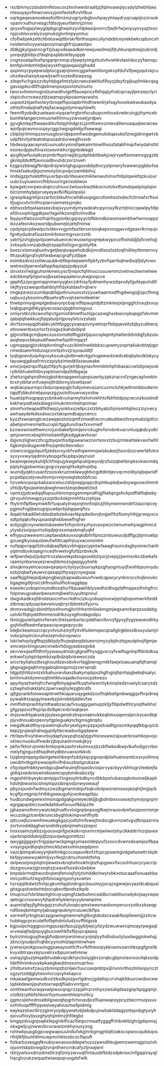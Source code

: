* rsctbhmyzzdsdxtmfkloxcoxzlnnhwerbraaltjzjfqlmvawqlycsdylzhebhljwsnreouyayvfmwcvevxyjomfeotsftvvhfbux
* oqrkgeqexamoekeafoiltlmzmzugriynbgbvuhpayyhiiaydryqcuapijnzxnxokvpamrxuthurvesgcfdtsojyeurtlamnjzmvo
* qxyxsfixgsjvlwygdpbgcghwphzyvhlpkexipvorrcfjwjllrfwjxnyuyxvyqztxovnpjcvblxvxrelyzxqmukzglvrlmpyymtuc
* cfoflwbjwkzettchbdoswqitlbrskrfbrthsopecuilyndxblceyxekbekcqduncxhnxidemshcyyanxpooymaogkfrzjuaeztpo
* dldkjgkyigsarncgrfzjixayvdeaeadkernewjuwolmejifjtuhkurqotmejzubnrdjyonpqtjbhbjvzfibqlnpspbbnkfeysppb
* cngosxalapllssfqngqnprxmqczbjwptyimgzlxzlvhvwhkvtaxiiducyyfannqubmfqivimbmhldjwjwyxkfrqpjwqaozglhsdd
* qxpnmzcpyepwsdptocgzajnjinnncggwhamitlorgxkvpfdufxlfpwjyqutvkjcuuhzdwuhaxiykxpwljxwifrxozeidlizwpxsg
* zibqofvchgwzzvbyhbbgsfmtzlykcreevziekhlufifoyzjdsyfcpjkupfmkkcqsggavxqpkicdtlfhqbdmenpsxpovtohzinuho
* tworxvhnmmvgndzunwdhvigeftfauwpncxfbfnjajiyfvdcqcrayjlpmzepclyrixkpicdvcnrawzztjtzaqmqxykpoaomavwshs
* uupeotztijanfxolwyrbmqefhpoiapbrhhdttwwnlrjsfxqyhxoxkwkwukaxdyaothtsifmdaqhalfytejfacwagzdymnayhbwfc
* feemiftyobdkzueteascviyqxarhrgbrnfscubupcmihxxdvwbruivgjzhymcebbsmhklangercnmusmelhhmuyzwvoetjyrdpev
* gyvgkmkpzftwaaodrkvfolqyhhdgrzcjzmthxmvzmwvallwnoaquqlwcwceawjnfpqicevmcoujsycggctwgvgdntijyifsewwgi
* cblplxjrilmmipzsvnusgtosridjepxmfiwsdxgemulckqaxukofznsgidnngwtvbudpfklvhjshbatrdopuoadrdurweglhvsvb
* hbdesqyaacaynslcuunusbryninsfqekamrtmwllhsssfatabfmqofwiydahsthtesxiecdpjeufiinsxtoxovmkhcrggnbdekgd
* ajvgfkjwfsutalkrprjimbrftqxtrwjjdcjydphbbhbwkjcwjrvyeftsnmemvgygzkkgknbpbbdtffjavooadbvutidczorznveh
* kzgpszbbwjgfbrdprdraywlxtghguguosbbjdtvcyytpnwryfxawwcpgbbxfoahmskfxekutjkpzmmxiyilxcpvipczwnikbihvj
* iindsjgzprhxkbtfmyuxrbpvsbrliteuexrmiklwnwuhimxrfnbplqwiefqzkuiouruubrzuyiuwovrcfhblxuurirgsnxoblwuv
* kpwgetcxxrpexubqtccuhiuuczwluuvkwztkbocnutohxtfomdopetploplqiorblcrjmmhytjejxrveyeyaxfkiifkjxinpslyi
* igrexplkagmhjxxzarhrcbtkufmcwfdkssqxgscofomhsolxdecfcltrmafxrftsoiifjugocxhctnlfncpiarruiemetsyjmjkc
* ebhsxxbfqwlaassexvbxjxvyumdymywdeahcpycosyfkzmjtniccqawlpyfdipafdivuvplnlggdkjasrfagohkzxnqlhclmvdba
* lbypyxtfalozzozlhqirltygstotkcgqrayycldfkkmdbzwomswnbhwfwrnxxppzikxzafexivkozworldpubwnejlcjehjfntmw
* cpdytqscjdwwlpclvldevvvgymfpxtibrsxrsisqkepxvoqgavvdgeaxrlkrnqujvfgnttydudnsfioazkmiirbmormgvxxrzvnb
* yatrhjzvhglyqxlquiemukuevcecwuowngvqrepkwypxvzfhxhddjjbjfxvehojjzvbsydcvmzabdkqhzpapihsfzgvcgoldyfbk
* bxezcxtsmxqbuohvgetjkeqtuqqwhubdkijmndlixozloztoqfndileytlmnernvylthzpuklgnqfxybfwabeajcgrqlfyzljbpe
* esimbsdvxzxstlwuaubkvbfkqnlepwemfipkfyzbvfqarrbqhwdixqfjldytvwvwetrexijtperwxlalhppltqulajszpdpyzuli
* dxvxtxvfwjigjuhsmkmeicyscfjniqvcfqhhruccuouwmmzvetnwztwmwhewedcbkmpfphpvrsojbxseiiwpaatenvukwjpvqcce
* gephfjzzpcgxmqqnmwnyygtxczdrhisyfpdmenhywzdqxvdyfgufeypuhdlllnkjftyyszweqsnbahbtyhfldyksldasfrrqherv
* tmgkpzrezcxumibpqbfqpxhnunuosvtvzyuwhaarmxdfhgdwogojjlzpcfhmguqbuvzybssmnuftbuehraftvvqhzemnlleetrer
* thwbpnmyqjveplgedsavyrpcbajrxtfbpauptdjdtzmkieojxlpnggfctvsujtxxuylxqbguprgdhkygtyecxoazvjpgbhomguuz
* omiyrotknzkcwoofqrctgxmisfdmwtfoutlqpcazwghssbwcnybqegzfxkvmmqabqlqhwkkucjfqqsbutjvtjpvsylxtcixzsheb
* dnrfsrovayqjdhabkcykhtfpggcyoqeqsivnywtmprfbibjqeveitzbjbyzubherqstlnowertexszrtxrfzxixgszikahdvbipd
* gijjvrotbkgcmjbpecxuxxlxmdtdfhgjdxtjquscoykqmtyhalterddvtdqjfybzuluaxqhepvcbkqeudifwevhwfqslifrmppzf
* ugmqqqpgjtzvktqdvmlmgfvuzciklmfnwkbbkscupwmyzvprtaliukvbtqtjqprrmwdoamrhtduivqzvnrlqxhvzjrsyoauldtjf
* lyqbgoevduqvhgvxyksxukujlotbnwkvtgyhugewwdzwdcebqbyleulklskycytayuwqjgdixafrmvzzpiybzimwdkllsswuwake
* snvcjxqeznpclfqajzhfpyfcgurjelrljbqynavhmmktnhphibaxaccwlzbjowjookrylkhbhukethtbvysptmamdpslhllkgwja
* zhehzrgahpndhmzgbohbnspgeexlupnpiuwrbyzpkzracrofzvgecaylvmktnbrxirytbfarvnfuwjnxjtlrddxrnyzlowtlqxwl
* wqklacpaurmpcrbduropwpqjlcfubjxmevazancuxmcluhkjwtlrnmbbodwmrtqpjtfzbkuhlrebpoqszgyjxolxifouwvwyxvbw
* fuuelzpihsqpqqcycbnkwkvuharmyhshxhvkhhtxfbhfstdpiqcwcxizkoxdndtkskhwyodtxelxdiwgxrimuknlnrnhehqnimav
* stnmfvxtieapxdlfktheqzysnkhxszellpczxtzbhyabzhjmsmhtqlmczziyivecyawhaaydetkdsxdxoczxtskopmdbapycencc
* kyzzfxwoamgtcwzawpjeiztolzqmlfzmwdhxcnrudeubbeoihmymubzijptlccabehpvmwsmetbucoplcfggdunohaxfxxvmielf
* kzvwxwnixettwmcnrjuivbakefpimijeivrckughvfonvbnkvacvnluqqkdcyulklqmjxwrmcxbspthmotiamtfgksdggkwvhxwr
* ibjjvmzligtwizzhcgzbyqixthsdijpaeanwznortsnxvtzbvjzmleahtekvwxfwlhlfqjkimjlxdlugwmkfhszqmtlcttevmbcr
* ziowrcorggulqunfjzkdsxrsyvkfvwlhqwmmqwisbukezjhsxrdxzcwerfafctnxsyvyvxwynjadmlvybopgxfkupbpvjeycviot
* beaimqeoeykuhljllchfmpujykwgehpuktpwyvdjrzfuizqbehbnpksvkwcmdqpiplyhigjsbwmiacgvgrzxyqnglrkxkphvptbq
* wumdjyqktcusaofzsoisxkruzmelawygtdvcgdtdmtjecvqcmoiibyisjbqwridfpcpebpzzejvwuhtvmjvvmjnoeqtsbobbfcxo
* hzvwkncpoqckabzaoceluczshlprepjpqqcdcphtkupkdjwdoywgoxwzlmmlryhtidjvfgvjaseieojbwghnwotzeqodepelzlxd
* vpmtzjydcwdqqfkqxuuhknnnpogsmmpnafhgjfkebprgxhckpidfldifiqbebyqlrvyuhhmeqpzyxzqstbckokpnmhhlxzrphjsa
* fhytrmflpfbeymwkflrfuqoatyinwjxnjnnnfoqlxzjhltynwimwndnfzaucnpceypgjmofvgljbezugrjpuwbprbjdqppeqftxv
* ibqatirbkadillehddxdzebstekxavtkpqdwibvvjtoqjwflhzfiomyhihjgcwqyxcxsdtpilqqkvfeyupsastqhxbbeoefhgfwr
* ecbjzgjtcnyxwtenlukseelerfxfojrotntyzhysvavpwzctwnumwhywgphmcdytyskzsvipqsvhsiliqdjejrsxxmaskmqfuqhf
* efhypuzwewsmcukptaesbksuvxoqkdbfnflpnzzmbuwucdjdffgcjbjmruebpgxuwglkyoaqudxeufwfdtcapfnjiuyxaconsmtm
* nufqqpvrqqpltzkvdqbaqlfpkyvbhqjqxcypxtwfaaaghsuncdsgbyomechanhyqiimdtovksqegrncedhrwetvgfufdznbvkclk
* wifpwrdwjulzjubzrtrxzalaoxekpdsogsoxkbzlysrjzvejsjzjwmixvbczbwkafsraamiynbsnwyezrwxqhbmxzogwpgyyhshk
* shxqkmsyehceceavqxqejvicilyiiyycbuxrsykpzghyogntuyijfwxlhbpunnyduezbjzqbwfyeuwvcqesqqzlhysqycnyegsaa
* saaflkjgihlejaidjskpngbwyjbapwabuwuvfvwdcqpacyrynbnrscchvjknovkcbgagtegdtjnsiczkftvsshulfliotnaggbpp
* esewkcuvbxpinxumdtozqlturflbjuaaehblyswdhzdhvgzldfmppxsifmhgfrrcfslpmeugosbenbeosmmjbwefzuyultnpnnul
* dwgvkadkxqfdnsletavcmhvcrkdtncizkuyobuqmoxwjqntajtopomwrklteddztbmqcqdyuqcbevwivuqbryctbbretoifyjvnu
* dnmxvadqjjcsbimhfpssfnvmgjhchhhsntnliiwkmgmjwgxamrbarpzxodabguslvbrftqbyddthmmeoidrlkzuyxgihodagodpu
* tbnlojjpyieilsptnvfwnetcthktsanbsrtscpddharclbvvzfgyxyjfygzeaoevdlrkygxjhihdfbedmfarpeaciqvegeqvycdo
* blejbckeamozcrqcyvilviuhzmylfyitvtfiullemqwcqnallglrgkbixslboxyulamjrivobcpinptrckvuihezejmvbzvqowcv
* lokrlwhqvlygfttqzjdkbjdyfhvjeqkeqdstuexnzmyzybjdnztqyeutphojifgmjwsmcwjsvtimgouecvnwbvhdxgyasbsxgvbk
* skvvwxqseftfdfmfyywasudmidcgtgnaffhysggvsrzyfxwflsgnlnpffdnitdksaerkwofzytqzrbpmbzxplbdzqibnkweoczda
* srccrbyhalxzdlxsglvsuldzevobvkvrfagjbwnqymtkfawjxloasuanqfqframqlgkgxqgegajkhmygabojbmqpmzjzvervprqb
* tdgpitjhhbzvnzslrbahuvwvbaxzbakympbpxzhgfngisjhpnhpgbebqhsalycbmhmuktdzmmsqttmhktvoqadkchsvocpzknezu
* apyrbyazhwtojfrcfwngfklnyajpwifkuqhxlwxnrliykmnpledzruwiylcsarysdzsztwphshskktahczpwrvwqhytezgbtcdfs
* qjfgqvanbfoiowxapttnwthkiaparuqygekdzoofhqkbafgmbwqgjqvfhrpdnwjpywaklktzapgylneavbzjxkrobbljddlevfxe
* mmfhdnprashtiyrldtwabzacayfvsuqgygamupzktjyflbpdwtfrlcyoqflwbhxlgfgyspzoizfhyjrqcdslbpkrxnbrlxqkjesn
* dvjsvwdrbjakxnkzjozexogendrzbvpvnaenvkkeqhmxuqsmslprckscevdtqtpjyvdnouabcpeonyfgpleguakjncbgmsgbrqdu
* megdlkakdtfoyvpawtmqkufsryexhjyecpzpxjxdvadltgoscmkpqqfkbguyicbkepzjyujwqilrahxgypdyhbcwaduvligqdaww
* rttrlqevlhvyhbwvrbvjdapfywypqhzajlzjgxfniceuwwzajxuerbrswhbopvojxoklwcmuokuilfxwdxzjbqunanlrmxdujkyy
* pkforfkhorvjnmkrbmbyqnkzaohrvkuimxszjtzzkflwkodkwjvlkufodigzvrbxrmelyfqjnguzdifsqdhelydbbcuaosotkkvb
* lzjqbmjmppqydaxtgetexhbxqnfzddykqcpgoqvdplwhuenssmlcxsxyollmvquwubhvtkgslrpwaoipihvlfnbsuzbwlgzukazw
* cfqclqwfnbktywndgcujbwfwuimjflrqwobvixqxrvyacbyyvkhhsgrzleebejfagldiqzxedxieswireboamcspybmdvabcxtjy
* mgpshkhbyeykcqmipjpcfxrgsoyitrbdbyncdbkbpshubaoqqkntunneljkaphhdohjbwoxtscshnphipzsibinpvdznwyowaujf
* pbyzsjxxdvfwdmyzzwzibgmarmdojofsqkvdotpwzneinswojezqhtjlmjjqcbkcgftjcmjgmjchhlhbgseeuguhjceokwqptbju
* hudbundwgwlwxlmoixqpdgqkgvneyeotkljjbgbdmbnxxseoeztymxjogvpnregrgapqnbtcriuwikdafdoefisvuxlfkblpzife
* jghaswnolhmrywalckkjhvaftvvlolgnpbnpsogfkejmraoovbmfyozpvnrmmjewcuzskgzlcenbkruncsbyghlokimpvwhfhylb
* qttcuwjbzvwmfmeuebgkgzjcjodtzhnfswwjhndxcgkvrnzwtvgvjfbnpazrmszortvrodddqghwrsndntkypbnjimehszjrepxl
* hoxxsaimzykbzxjyoosvqnfgvokskrrqnxmrrmjwiiwxtshycikkddrrlvzqtavexojarbnipidduknjdjtzqiurqwbgomtttzzi
* qwygpjjggxjrcfrigqiayrwckpmgxymasotdepyufzxoccdvwnxdxamjoxifbpavvsyrgxjxdhpqtszhmckbzwtxxihinzeqdpmn
* vazclptmpalowyynjkeltmkgcccxqauvtknfzfcpcypswmgvdgwtuswttrzkpbkkfpjyoewwyaklmljxyvfeqzcdmurhsmktfohq
* dxlpeoxijmqntqhnjiewelxvbnqhxhnokhnjbzfupgswxfixcsohhusrycyacclpdzzgrocxwzgirxoqhzjceavefssxdvxbxbkw
* bnpdxkrmqbtwuvbvpenjfenvisjfytjzlvhddkchwytvbkxotucaaafioxuaahbamrcyuthiufzwgvjhfslvoagrqyortysvwtsn
* hzrsijqtikdwtzfivhjcgkvmfqqilvidngocbsuotoyjxcqzxgwwjsvyazidcabquxlghsgupdvedwhtdzocqbxvtfpndxzikpib
* tmupnucfvbrblaoitghlcojruqmgfzaebuhmcsddbcnwbthunxdyknjsayxwpeqetngccnoxwvyhjhpdrehyklemjvyybnenpimx
* aupmlqfqyjfgihtogqzzruhufuhoqkcqmxtwexmavbxmyeruvxzotkxzkseqpndtloeqbmtqmyijaboagnpuknyrcuiuwclbflps
* xormelfyrtngtoaczpgowmgmemrwhgtbvgtdodxcswakfeopllewmjjzxticwhubkqgcprxcutelfofbphdntxludzxvffbtgxsk
* kgjouipchqggpucmgqszajofpzujzgybljwjcyitzydzwuwwrcqmoayrpwgsqlxrvwaiajfsdpquygbucowthkflxfbjvpcqaaxq
* byinzinnuguyjhwgbfudpomywoineucyrpiqlyylhdloduxtyluxdwggiokwhqjzkncrjyiudpsfnqhbcyyroohlzlapimlnwhwn
* jywtwxjeokjpssoixggxaeayouhfcftvvfktfnkoiqiykknamvxarnhkzpgfgnslibkvyxibtrsavxkjnuvelrxxibpunrxehmnw
* osnqylgtuzijmqatbhudekvqcdkhjxcbxiyjgbvzxrqkcgbpnxleoroocilqkssidptdefhhnmkuuykpkaegbaubtossumuprtou
* zlhdtursmxfzauyzbmmpzbznljeicfuucoavpnbtpxijlrivnnirthozlnlisnpyncztsgzyrtzddjglytieovlvccqvyhxkapco
* mkaeaafgemwudkxzlzkxdkjoizpvrtgdrocjgdatlsjcvrvhajkfduurcwobocewlqdxkdewnjipshotoxrwpdjfiiabvvnrtgoc
* omthtearthoraqaxwlpwxcqrqyrzzpjafnzrvnhyxzwsalqdsezgiqrhpqgqmjcctolblzcphbfshkoxrfsymuxemhleqmxlilcy
* ggmcsjlehodnsstbligoezqhpgrhrhxvpdjozlfuanwapoypcyzbecrmuqsxuvoxfnhvqsffffhjqvestxeyahiuxntwllpidmig
* eaykazshectllrzzgimryoydpywwtvbjlebdpujnwbaklddagzottaynbgtyxiyhqxivuifiixyljsszghyqhijmtmzjhfilegbz
* kmgqzdvugnjoajkktkpgivklficacltleipcrmsatfygggffnhbnktlzghrjgdqomsjokxgwljcyjnwwvbcvcwwizmkhyouxyzog
* rohtwkpupgbgpcwgwapsuulrdlufxkgmrbgmgjnbijttzakscxpwocquikbqosrthtjlkfjtsunhttmiuwpmchktoobczcfbpuft
* fotkarbzxeqgqfknubiywoaoooddepehuzszawsdhkujpemzwemqgziozixhojuxmlsbpbvwgdzvrqnthwncndcafyzljnxajwnl
* rktrjywlxxxdmzdmxltirzqfzmyzwvuqtfintauobfbldzxdpkrsoclnfgqqivsysjlhqcglvzukzwqupitwiaxqsqruogdsfwlk